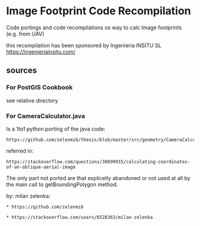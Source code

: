 # Image Footprint Code Recompilation
Code portings and code recompilations os way to calc Image footprints (e.g. from UAV)

this recompilation has been sponsored by Ingenieria INSITU SL https://ingenieriainsitu.com/

## sources

### For PostGIS Cookbook

see relative directory

### For CameraCalculator.java

Is a 1to1 python porting of the java code:

    https://github.com/zelenmi6/thesis/blob/master/src/geometry/CameraCalculator.java

referred in:

    https://stackoverflow.com/questions/38099915/calculating-coordinates-of-an-oblique-aerial-image

The only part not ported are that explicetly abandoned or not used at all by the main call to getBoundingPolygon method.

by: milan zelenka:

    * https://github.com/zelenmi6

    * https://stackoverflow.com/users/6528363/milan-zelenka
